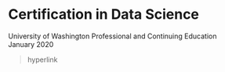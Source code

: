# Certification in Data Science 
University of Washington Professional and Continuing Education  
January 2020

> hyperlink
